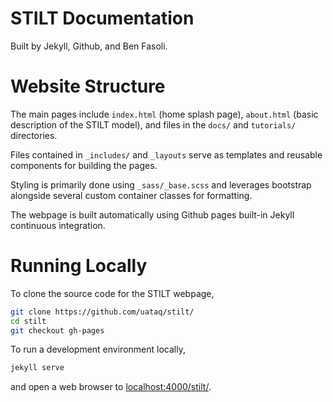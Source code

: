 # STILT Documentation

Built by Jekyll, Github, and Ben Fasoli.

# Website Structure

The main pages include `index.html` (home splash page), `about.html` (basic description of the STILT model), and files in the `docs/` and `tutorials/` directories.

Files contained in `_includes/` and `_layouts` serve as templates and reusable components for building the pages.

Styling is primarily done using `_sass/_base.scss` and leverages bootstrap alongside several custom container classes for formatting.

The webpage is built automatically using Github pages built-in Jekyll continuous integration.

# Running Locally

To clone the source code for the STILT webpage,

```sh
git clone https://github.com/uataq/stilt/
cd stilt
git checkout gh-pages
```

To run a development environment locally,

```sh
jekyll serve
```

and open a web browser to [localhost:4000/stilt/](localhost:4000/stilt/).
